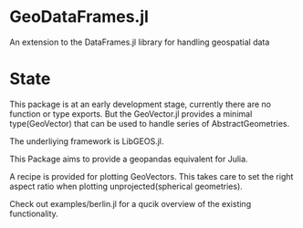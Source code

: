 # GeoDataFrames.jl
An extension to the DataFrames.jl library for handling geospatial data


# State

This package is at an early development stage, currently there are no function or type exports.
But the GeoVector.jl provides a minimal type(GeoVector) that can be used to handle series of AbstractGeometries.

The underliying framework is LibGEOS.jl.

This Package aims to provide a geopandas equivalent for Julia.

A recipe is provided for plotting GeoVectors.
This takes care to set the right aspect ratio when plotting unprojected(spherical geometries).

Check out examples/berlin.jl for a qucik overview of the existing functionality.
